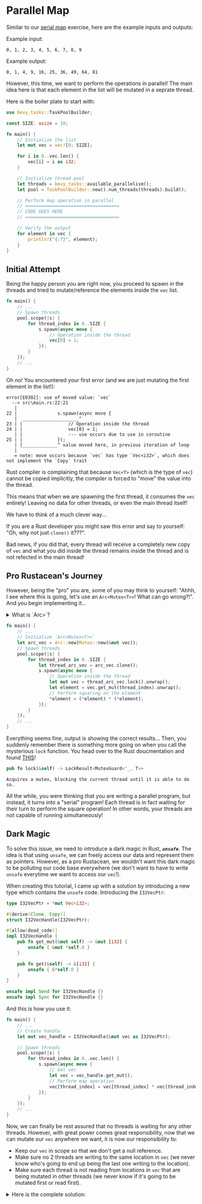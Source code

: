 # Parallel Map

Similar to our [serial map](../serial_map) exercise, here are the example inputs and outputs:

Example input:
```
0, 1, 2, 3, 4, 5, 6, 7, 8, 9
```

Example output:
```
0, 1, 4, 9, 16, 25, 36, 49, 64, 81
```

However, this time, we want to perform the operations in parallel!
The main idea here is that each element in the list will be mutated in a seprate thread.

Here is the boiler plate to start with:

```rust
use bevy_tasks::TaskPoolBuilder;

const SIZE: usize = 10;

fn main() {
    // Initialize the list
    let mut vec = vec![0; SIZE];

    for i in 0..vec.len() {
        vec[i] = i as i32;
    }

    // Initialize thread pool
    let threads = bevy_tasks::available_parallelism();
    let pool = TaskPoolBuilder::new().num_threads(threads).build();

    // Perform map operation in parallel
    // ===================================
    // CODE GOES HERE
    // ===================================

    // Verify the output
    for element in vec {
        println!("{:?}", element);
    }
}
```

## Initial Attempt

Being the happy person you are right now, you proceed to spawn in the threads and tried to mutate/reference the elements inside the `vec` list.

```rust
fn main() {
    // ...
    // Spawn threads
    pool.scope(|s| {
        for thread_index in 0..SIZE {
            s.spawn(async move {
                // Operation inside the thread
                vec[0] = 1;
            });
        }
    });
    // ...
}
```

Oh no! You encountered your first error (and we are just mutating the first element in the list!):

```
error[E0382]: use of moved value: `vec`
  --> src\main.rs:22:21
   |
22 |               s.spawn(async move {
   |  _____________________^
23 | |                 // Operation inside the thread
24 | |                 vec[0] = 1;
   | |                 --- use occurs due to use in coroutine
25 | |             });
   | |_____________^ value moved here, in previous iteration of loop
   |
   = note: move occurs because `vec` has type `Vec<i32>`, which does not implement the `Copy` trait
```

Rust compiler is complaining that because `Vec<T>` (which is the type of `vec`) cannot be copied implicitly, the compiler is forced to "move" the value into the thread.

This means that when we are spawning the first thread, it consumes the `vec` entirely!
Leaving no data for other threads, or even the main thread itself!

We have to think of a much clever way...

If you are a Rust developer you might saw this error and say to yourself: "Oh, why not just `clone()` it???".

Bad news, if you did that, every thread will receive a completely new copy of `vec` and what you did inside the thread remains inside the thread and is not refected in the main thread!

## Pro Rustacean's Journey

However, being the "pro" you are, some of you may think to yourself: "Ahhh, I see where this is going, let's use an `Arc<Mutex<T>>`! What can go wrong?!".
And you begin implementing it...

<details>
<summary>What is `Arc<Mutex<T>>`?</summary>

For those who are new to Rust, you may not understand what it means. Here is how it works:

Imagine you have a treasure chest (the shared data) that you want to protect because many adventurers (threads) are trying to open it at the same time.
To keep things organized, you give each adventurer a key, but there's a rule: only _**one**_ adventurer who has the key can open the chest at any given time.
This prevents them from bumping into each other and making a mess.

Now, the `Arc<Mutex<T>>` is like having a special kind of key ring (Arc) that can make copies of the key, so multiple adventurers can have their own copy of the key.
However, they still have to follow the rule (Mutex) that only one adventurer can use their key to open the chest at a time.
This way, the treasure remains safe, and the adventurers can take turns accessing it without causing chaos.

</details>

```rust
fn main() {
    // ...
    // Initialize `Arc<Mutex<T>>`
    let arc_vec = Arc::new(Mutex::new(&mut vec));
    // Spawn threads
    pool.scope(|s| {
        for thread_index in 0..SIZE {
            let thread_arc_vec = arc_vec.clone();
            s.spawn(async move {
                // Operation inside the thread
                let mut vec = thread_arc_vec.lock().unwrap();
                let element = vec.get_mut(thread_index).unwrap();
                // Perform squaring on the element
                *element = (*element) * (*element);
            });
        }
    });
    // ...
}
```

Everything seems fine, output is showing the correct results...
Then, you suddenly remember there is something more going on when you call the mysterious `lock` function.
You head over to the Rust doucmentation and found [THIS](https://doc.rust-lang.org/std/sync/struct.Mutex.html#method.lock)!

```rust
pub fn lock(&self) -> LockResult<MutexGuard<'_, T>>
```
```
Acquires a mutex, blocking the current thread until it is able to do so.
```

All the while, you were thinking that you are writing a parallel program, but instead, it turns into a "serial" program!
Each thread is in fact waiting for their turn to perform the square operation!
In other words, your threads are not capable of running simultaneously!

## Dark Magic

To solve this issue, we need to introduce a dark magic in Rust, _**`unsafe`**_.
The idea is that using `unsafe`, we can freely access our data and represent them as pointers.
However, as a pro Rustacean, we wouldn't want this dark magic to be polluting our code base everywhere (we don't want to have to write `unsafe` everytime we want to access our `vec`!).

When creating this tutorial, I came up with a solution by introducing a new type which contains the `unsafe` code.
Introducing the `I32VecPtr`:

```rust
type I32VecPtr = *mut Vec<i32>;

#[derive(Clone, Copy)]
struct I32VecHandle(I32VecPtr);

#[allow(dead_code)]
impl I32VecHandle {
    pub fn get_mut(&mut self) -> &mut [i32] {
        unsafe { &mut *self.0 }
    }

    pub fn get(&self) -> &[i32] {
        unsafe { &*self.0 }
    }
}

unsafe impl Send for I32VecHandle {}
unsafe impl Sync for I32VecHandle {}
```

And this is how you use it:

```rust
fn main() {
    // ...
    // Create handle
    let mut vec_handle = I32VecHandle(&mut vec as I32VecPtr);

    // Spawn threads
    pool.scope(|s| {
        for thread_index in 0..vec.len() {
            s.spawn(async move {
                // Get vec
                let vec = vec_handle.get_mut();
                // Perform map operation
                vec[thread_index] = vec[thread_index] * vec[thread_index];
            });
        }
    });
    // ...
}
```

Now, we can finally be rest assured that no threads is waiting for any other threads.
However, with great power comes great responsibility, now that we can mutate our `vec` anywhere we want, it is now our responsibility to:

- Keep our `vec` in scope so that we don't get a null reference.
- Make sure no 2 threads are writing to the same location in `vec` (we never know who's going to end up being the last one writing to the location).
- Make sure each thread is not reading from locations in `vec` that are being mutated in other threads (we never know if it's going to be mutated first or read first).

<details>
<summary>Here is the complete solution:</summary>

```rust
use bevy_tasks::TaskPoolBuilder;

const SIZE: usize = 10;

fn main() {
    // Initialize the list
    let mut vec = vec![0; SIZE];

    for i in 0..vec.len() {
        vec[i] = i as i32;
    }

    // Create handle
    let mut vec_handle = I32VecHandle(&mut vec as I32VecPtr);

    // Initialize thread pool
    let threads = bevy_tasks::available_parallelism();
    let pool = TaskPoolBuilder::new().num_threads(threads).build();

    // Spawn threads
    pool.scope(|s| {
        for thread_index in 0..vec.len() {
            s.spawn(async move {
                // Get vec
                let vec = vec_handle.get_mut();
                // Perform map operation
                vec[thread_index] = vec[thread_index] * vec[thread_index];
            });
        }
    });

    // Verify the output
    for element in vec {
        println!("{:?}", element);
    }
}

type I32VecPtr = *mut Vec<i32>;

#[derive(Clone, Copy)]
struct I32VecHandle(I32VecPtr);

#[allow(dead_code)]
impl I32VecHandle {
    pub fn get_mut(&mut self) -> &mut [i32] {
        unsafe { &mut *self.0 }
    }

    pub fn get(&self) -> &[i32] {
        unsafe { &*self.0 }
    }
}

unsafe impl Send for I32VecHandle {}
unsafe impl Sync for I32VecHandle {}
```
</details>
